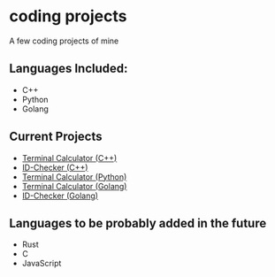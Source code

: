 # coding projects
A few coding projects of mine

## Languages Included:
+ C++
+ Python
+ Golang

## Current Projects
+ [Terminal Calculator (C++)](https://github.com/tpncoder/coding_projects/tree/main/c%2B%2B/terminal-calculator)
+ [ID-Checker (C++)](https://github.com/tpncoder/coding_projects/tree/main/c%2B%2B/id-checker)
+ [Terminal Calculator (Python)](https://github.com/tpncoder/coding_projects/tree/main/python/terminal_calculator)
+ [Terminal Calculator (Golang)](https://github.com/tpncoder/coding_projects/blob/main/go/calculator)
+ [ID-Checker (Golang)](https://github.com/tpncoder/coding_projects/blob/main/go/id-checker)

## Languages to be probably added in the future
+ Rust
+ C
+ JavaScript
